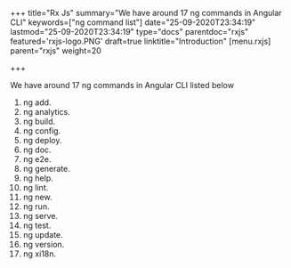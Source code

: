 +++
title="Rx Js"
summary="We have around 17 ng commands in Angular CLI"
keywords=["ng command list"]
date="25-09-2020T23:34:19"
lastmod="25-09-2020T23:34:19"
type="docs"
parentdoc="rxjs"
featured='rxjs-logo.PNG'
draft=true
linktitle="Introduction"
[menu.rxjs]
parent="rxjs"
weight=20

+++

We have around 17 ng commands in Angular CLI listed below

1. ng add.
2. ng analytics.
3. ng build.
4. ng config.
5. ng deploy.
6. ng doc.
7. ng e2e.
8. ng generate.
9. ng help.
10. ng lint.
11. ng new.
12. ng run.
13. ng serve.
14. ng test.
15. ng update.
16. ng version.
17. ng xi18n.